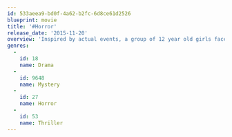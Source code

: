 ```yaml
---
id: 533aeea9-bd0f-4a62-b2fc-6d8ce61d2526
blueprint: movie
title: '#Horror'
release_date: '2015-11-20'
overview: 'Inspired by actual events, a group of 12 year old girls face a night of horror when the compulsive addiction of an online social media game turns a moment of cyber bullying into a night of insanity.'
genres:
  -
    id: 18
    name: Drama
  -
    id: 9648
    name: Mystery
  -
    id: 27
    name: Horror
  -
    id: 53
    name: Thriller
---
```

